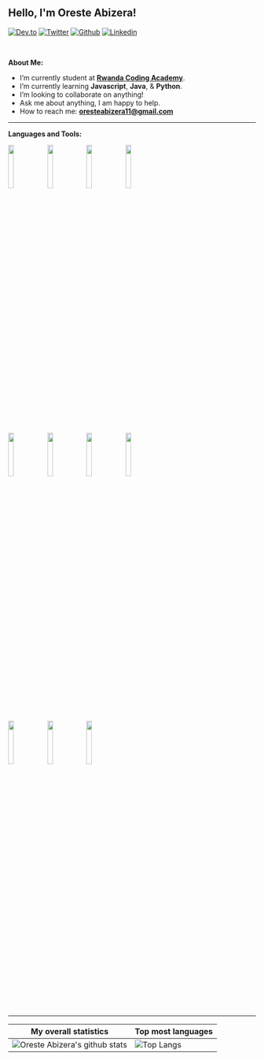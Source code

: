 <!-- Your title -->

## Hello, I'm Oreste Abizera!

<!-- Your badges
You can use the website to generate badges: https://shields.io/
-->

[![Dev.to](https://img.shields.io/badge/-Dev.to-000?style=flat&logo=dev&logoColor=white)](https://dev.to/oreste)
[![Twitter](https://img.shields.io/badge/-Twitter-blue?style=flat&logo=Twitter&logoColor=white)](https://twitter.com/AbizeraOreste)
[![Github](https://img.shields.io/badge/-Github-000?style=flat&logo=Github&logoColor=white)](https://github.com/oreste-abizera)
[![Linkedin](https://img.shields.io/badge/-LinkedIn-blue?style=flat&logo=Linkedin&logoColor=white)](https://www.linkedin.com/in/oreste-abizera-151bb9194/)

&nbsp;

<!-- Talking about me -->

**About Me:**

- I’m currently student at **[Rwanda Coding Academy](http://rca.ac.rw)**.
- I’m currently learning **Javascript**, **Java**, & **Python**.
- I’m looking to collaborate on anything!
- Ask me about anything, I am happy to help.
- How to reach me: **oresteabizera11@gmail.com**

---

**Languages and Tools:**

<p>
  <code><img width="15%" src="https://www.vectorlogo.zone/logos/javascript/javascript-ar21.svg"></code>
  <code><img width="15%" src="https://www.vectorlogo.zone/logos/reactjs/reactjs-ar21.svg"></code>
  <code><img width="15%" src="https://www.vectorlogo.zone/logos/getbootstrap/getbootstrap-ar21.svg"></code>
  <code><img width="15%" src="https://www.vectorlogo.zone/logos/nodejs/nodejs-ar21.svg"></code>
  <br />
  <code><img width="15%" src="https://www.vectorlogo.zone/logos/expressjs/expressjs-ar21.svg"></code>
  <code><img width="15%" src="https://www.vectorlogo.zone/logos/mysql/mysql-ar21.svg"></code>
  <code><img width="15%" src="https://www.vectorlogo.zone/logos/mongodb/mongodb-ar21.svg"></code>
  <code><img width="15%" src="https://www.vectorlogo.zone/logos/git-scm/git-scm-ar21.svg"></code>
   <br />
  <code><img width="15%" src="https://www.vectorlogo.zone/logos/npmjs/npmjs-ar21.svg"></code>
  <code><img width="15%" src="https://www.vectorlogo.zone/logos/yarnpkg/yarnpkg-ar21.svg"></code>
  <code><img width="15%" src="https://www.vectorlogo.zone/logos/php/php-ar21.svg"></code>
</p>

---

| My overall statistics                                                                                                                                      | Top most languages                                                                                                             |
| ---------------------------------------------------------------------------------------------------------------------------------------------------------- | ------------------------------------------------------------------------------------------------------------------------------ |
| ![Oreste Abizera's github stats](https://github-readme-stats.vercel.app/api?username=oreste-abizera&show_icons=true&hide_border=true&&count_private=true") | ![Top Langs](https://github-readme-stats.vercel.app/api/top-langs/?username=oreste-abizera&langs_count=100&count_private=true) |
